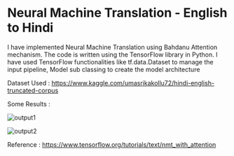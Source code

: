 # Neural Machine Translation - English to Hindi

I have implemented Neural Machine Translation using Bahdanu Attention mechanism. The code is written using the TensorFlow library in Python. 
I have used TensorFlow functionalities like tf.data.Dataset to manage the input pipeline, Model sub classing to create the model architecture

Dataset Used : https://www.kaggle.com/umasrikakollu72/hindi-english-truncated-corpus

Some Results : 

![output1](https://user-images.githubusercontent.com/47601858/118363952-3ef64600-b5b4-11eb-945d-60f017bf3bd1.JPG)

![output2](https://user-images.githubusercontent.com/47601858/118363968-4584bd80-b5b4-11eb-9735-2f22d302514a.JPG)

Reference : 
https://www.tensorflow.org/tutorials/text/nmt_with_attention
